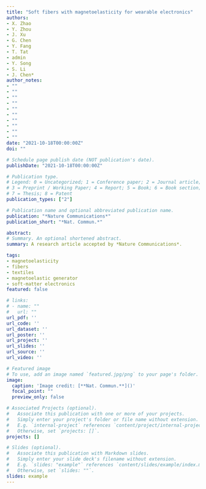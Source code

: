 ```yaml
---
title: "Soft fibers with magnetoelasticity for wearable electronics"
authors:
- X. Zhao
- Y. Zhou 
- J. Xu
- G. Chen
- Y. Fang
- T. Tat
- admin 
- Y. Song
- S. Li
- J. Chen*
author_notes:
- ""
- ""
- ""
- ""
- ""
- ""
- ""
- ""
- ""
- ""
date: "2021-10-18T00:00:00Z"
doi: ""

# Schedule page publish date (NOT publication's date).
publishDate: "2021-10-18T00:00:00Z"

# Publication type.
# Legend: 0 = Uncategorized; 1 = Conference paper; 2 = Journal article;
# 3 = Preprint / Working Paper; 4 = Report; 5 = Book; 6 = Book section;
# 7 = Thesis; 8 = Patent
publication_types: ["2"]

# Publication name and optional abbreviated publication name.
publication: "*Nature Communications*"
publication_short: "*Nat. Commun.*"

abstract:
# Summary. An optional shortened abstract.
summary: A research article accepted by *Nature Communications*.

tags:
- magnetoelasticity
- fibers
- textiles
- magnetoelastic generator
- soft-matter electronics 
featured: false

# links:
# - name: ""
#   url: ""
url_pdf: ''
url_code: ''
url_dataset: ''
url_poster: ''
url_project: ''
url_slides: ''
url_source: ''
url_video: ''

# Featured image
# To use, add an image named `featured.jpg/png` to your page's folder. 
image:
  caption: 'Image credit: [**Nat. Commun.**]()'
  focal_point: ""
  preview_only: false

# Associated Projects (optional).
#   Associate this publication with one or more of your projects.
#   Simply enter your project's folder or file name without extension.
#   E.g. `internal-project` references `content/project/internal-project/index.md`.
#   Otherwise, set `projects: []`.
projects: []

# Slides (optional).
#   Associate this publication with Markdown slides.
#   Simply enter your slide deck's filename without extension.
#   E.g. `slides: "example"` references `content/slides/example/index.md`.
#   Otherwise, set `slides: ""`.
slides: example
---
```

